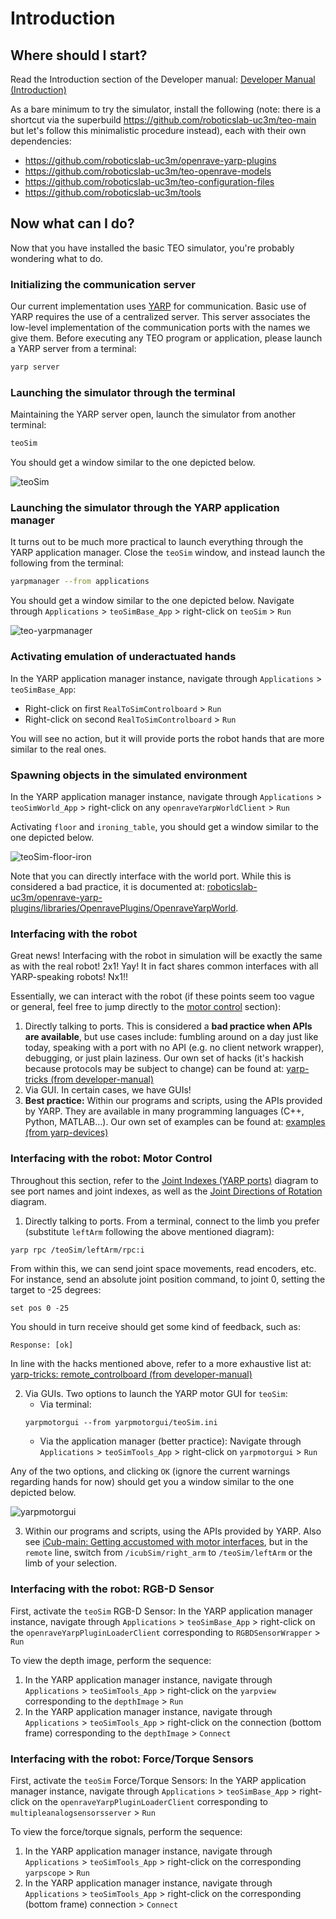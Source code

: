# Introduction

## Where should I start?

Read the Introduction section of the Developer manual: [Developer Manual (Introduction)](http://robots.uc3m.es/gitbook-developer-manual/introduction.html)

As a bare minimum to try the simulator, install the following (note: there is a shortcut via the superbuild https://github.com/roboticslab-uc3m/teo-main but let's follow this minimalistic procedure instead), each with their own dependencies:
- https://github.com/roboticslab-uc3m/openrave-yarp-plugins
- https://github.com/roboticslab-uc3m/teo-openrave-models
- https://github.com/roboticslab-uc3m/teo-configuration-files
- https://github.com/roboticslab-uc3m/tools

## Now what can I do?

Now that you have installed the basic TEO simulator, you're probably wondering what to do.

###  Initializing the communication server

Our current implementation uses [YARP](http://eris.liralab.it/yarpdoc/what_is_yarp.html) for communication. Basic use of YARP requires the use of a centralized server. This server associates the low-level implementation of the communication ports with the names we give them. Before executing any TEO program or application, please launch a YARP server from a terminal:

```bash
yarp server
```

### Launching the simulator through the terminal

Maintaining the YARP server open, launch the simulator from another terminal:

```bash
teoSim
```

You should get a window similar to the one depicted below.

![teoSim](fig/teoSim.png)

### Launching the simulator through the YARP application manager

It turns out to be much more practical to launch everything through the YARP application manager.
Close the `teoSim` window, and instead launch the following from the terminal:

```bash
yarpmanager --from applications
```

You should get a window similar to the one depicted below. Navigate through `Applications` > `teoSimBase_App` > right-click on `teoSim` > `Run`

![teo-yarpmanager](fig/teo-yarpmanager.png)

### Activating emulation of underactuated hands

In the YARP application manager instance, navigate through `Applications` > `teoSimBase_App`:

- Right-click on first `RealToSimControlboard` > `Run`
- Right-click on second `RealToSimControlboard` > `Run`

You will see no action, but it will provide ports the robot hands that are more similar to the real ones.

### Spawning objects in the simulated environment

In the YARP application manager instance, navigate through `Applications` > `teoSimWorld_App` > right-click on any `openraveYarpWorldClient` > `Run`

Activating `floor` and `ironing_table`, you should get a window similar to the one depicted below.

![teoSim-floor-iron](fig/teoSim-floor-iron.png)

Note that you can directly interface with the world port. While this is considered a bad practice, it is documented at: [roboticslab-uc3m/openrave-yarp-plugins/libraries/OpenravePlugins/OpenraveYarpWorld](https://github.com/roboticslab-uc3m/openrave-yarp-plugins/blob/master/libraries/OpenravePlugins/OpenraveYarpWorld/README.md#interfacing-with-openraveyarpworld).

### Interfacing with the robot

Great news! Interfacing with the robot in simulation will be exactly the same as with the real robot! 2x1! Yay! It in fact shares common interfaces with all YARP-speaking robots! Nx1!!

Essentially, we can interact with the robot (if these points seem too vague or general, feel free to jump directly to the [motor control](#interfacing-with-the-robot-motor-control) section):
1. Directly talking to ports. This is considered a **bad practice when APIs are available**, but use cases include: fumbling around on a day just like today, speaking with a port with no API (e.g. no client network wrapper), debugging, or just plain laziness. Our own set of hacks (it's hackish because protocols may be subject to change) can be found at: [yarp-tricks (from developer-manual)](http://robots.uc3m.es/gitbook-developer-manual/appendix/yarp-tricks.html)
2. Via GUI. In certain cases, we have GUIs!
3. **Best practice:** Within our programs and scripts, using the APIs provided by YARP. They are available in many programming languages (C++, Python, MATLAB...). Our own set of examples can be found at: [examples (from yarp-devices)](https://github.com/roboticslab-uc3m/yarp-devices/tree/master/examples)

### Interfacing with the robot: Motor Control

Throughout this section, refer to the [Joint Indexes (YARP ports)](diagrams.html#joint-indexes)  diagram to see port names and joint indexes, as well as the [Joint Directions of Rotation](diagrams.html#joint-directions-of-rotation) diagram.

1. Directly talking to ports. From a terminal, connect to the limb you prefer (substitute `leftArm` following the above mentioned diagram):

  ```bash
  yarp rpc /teoSim/leftArm/rpc:i
  ```

  From within this, we can send joint space movements, read encoders, etc. For instance, send an absolute joint position command, to joint 0, setting the target to -25 degrees:

  ```
  set pos 0 -25
  ```

  You should in turn receive should get some kind of feedback, such as:

  ```
  Response: [ok]
  ```

  In line with the hacks mentioned above, refer to a more exhaustive list at: [yarp-tricks: remote_controlboard (from developer-manual)](http://robots.uc3m.es/gitbook-developer-manual/appendix/yarp-tricks.html#remotecontrolboard)

2. Via GUIs. Two options to launch the YARP motor GUI for `teoSim`:
    - Via terminal:
    ```
    yarpmotorgui --from yarpmotorgui/teoSim.ini
    ```
    - Via the application manager (better practice): Navigate through `Applications` > `teoSimTools_App` > right-click on `yarpmotorgui` > `Run`

  Any of the two options, and clicking `OK` (ignore the current warnings regarding hands for now) should get you a window similar to the one depicted below.

  ![yarpmotorgui](fig/teo-yarpmotorgui.png)

3. Within our programs and scripts, using the APIs provided by YARP. Also see [iCub-main: Getting accustomed with motor interfaces](https://robotology.github.io/robotology-documentation/doc/html/icub_motor_control_tutorial.html), but in the `remote` line, switch from `/icubSim/right_arm` to `/teoSim/leftArm` or the limb of your selection.

### Interfacing with the robot: RGB-D Sensor

First, activate the `teoSim` RGB-D Sensor: In the YARP application manager instance, navigate through `Applications` > `teoSimBase_App` > right-click on the `openraveYarpPluginLoaderClient` corresponding to `RGBDSensorWrapper` > `Run`

To view the depth image, perform the sequence:
1. In the YARP application manager instance, navigate through `Applications` > `teoSimTools_App` > right-click on the `yarpview` corresponding to the `depthImage` > `Run`
2. In the YARP application manager instance, navigate through `Applications` > `teoSimTools_App` > right-click on the connection (bottom frame) corresponding to the `depthImage` > `Connect`

### Interfacing with the robot: Force/Torque Sensors

First, activate the `teoSim` Force/Torque Sensors: In the YARP application manager instance, navigate through `Applications` > `teoSimBase_App` > right-click on the `openraveYarpPluginLoaderClient` corresponding to `multipleanalogsensorsserver` > `Run`

To view the force/torque signals, perform the sequence:
1. In the YARP application manager instance, navigate through `Applications` > `teoSimTools_App` > right-click on the corresponding `yarpscope` > `Run`
2. In the YARP application manager instance, navigate through `Applications` > `teoSimTools_App` > right-click on the corresponding (bottom frame) connection > `Connect`
